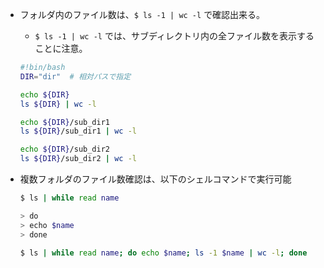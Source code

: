 
- フォルダ内のファイル数は、`$ ls -1 | wc -l` で確認出来る。
    - `$ ls -1 | wc -l` では、サブディレクトリ内の全ファイル数を表示することに注意。
    ```sh
    #!bin/bash
    DIR="dir"  # 相対パスで指定

    echo ${DIR}
    ls ${DIR} | wc -l

    echo ${DIR}/sub_dir1
    ls ${DIR}/sub_dir1 | wc -l

    echo ${DIR}/sub_dir2
    ls ${DIR}/sub_dir2 | wc -l
    ```

- 複数フォルダのファイル数確認は、以下のシェルコマンドで実行可能
    ```sh
    $ ls | while read name

    > do
    > echo $name
    > done

    $ ls | while read name; do echo $name; ls -1 $name | wc -l; done
    ```